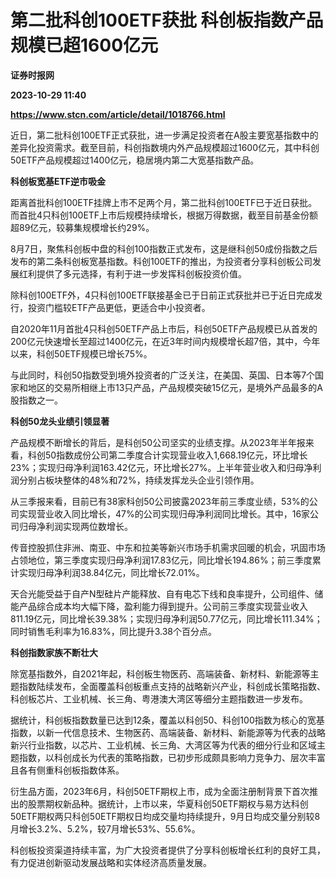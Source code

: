 # 第二批科创100ETF获批 科创板指数产品规模已超1600亿元
**证券时报网**

**2023-10-29 11:40**

**https://www.stcn.com/article/detail/1018766.html**

近日，第二批科创100ETF正式获批，进一步满足投资者在A股主要宽基指数中的差异化投资需求。截至目前，科创指数境内外产品规模超过1600亿元，其中科创50ETF产品规模超过1400亿元，稳居境内第二大宽基指数产品。

**科创板宽基ETF逆市吸金**

距离首批科创100ETF挂牌上市不足两个月，第二批科创100ETF已于近日获批。而首批4只科创100ETF上市后规模持续增长，根据万得数据，截至目前基金份额超89亿元，较募集规模增长约29%。

8月7日，聚焦科创板中盘的科创100指数正式发布，这是继科创50成份指数之后发布的第二条科创板宽基指数。科创100ETF的推出，为投资者分享科创板公司发展红利提供了多元选择，有利于进一步发挥科创板投资价值。

除科创100ETF外，4只科创100ETF联接基金已于日前正式获批并已于近日完成发行，投资门槛较ETF产品更低，更适合中小投资者。

自2020年11月首批4只科创50ETF产品上市后，科创50ETF产品规模已从首发的200亿元快速增长至超过1400亿元，在近3年时间内规模增长超7倍，其中，今年以来，科创50ETF规模已增长75%。

与此同时，科创50指数受到境外投资者的广泛关注，在美国、英国、日本等7个国家和地区的交易所相继上市13只产品，产品规模突破15亿元，是境外产品最多的A股指数之一。

**科创50龙头业绩引领显著**

产品规模不断增长的背后，是科创50公司坚实的业绩支撑。从2023年半年报来看，科创50指数成份公司第二季度合计实现营业收入1,668.19亿元，环比增长23%；实现归母净利润163.42亿元，环比增长27%。上半年营业收入和归母净利润分别占板块整体的48%和72%，持续发挥龙头企业引领作用。

从三季报来看，目前已有38家科创50公司披露2023年前三季度业绩，53%的公司实现营业收入同比增长，47%的公司实现归母净利润同比增长。其中，16家公司归母净利润实现两位数增长。

传音控股抓住非洲、南亚、中东和拉美等新兴市场手机需求回暖的机会，巩固市场占领地位，第三季度实现归母净利润17.83亿元，同比增长194.86%；前三季度累计实现归母净利润38.84亿元，同比增长72.01%。

天合光能受益于自产N型硅片产能释放、自有电芯下线和良率提升，公司组件、储能产品综合成本均大幅下降，盈利能力得到提升。公司前三季度实现营业收入811.19亿元，同比增长39.38%；实现归母净利润50.77亿元，同比增长111.34%；同时销售毛利率为16.83%，同比提升3.38个百分点。

****科创指数家族不断壮大****

除宽基指数外，自2021年起，科创板生物医药、高端装备、新材料、新能源等主题指数陆续发布，全面覆盖科创板重点支持的战略新兴产业，科创成长策略指数、科创板芯片、工业机械、长三角、粤港澳大湾区等细分主题指数进一步发布。

据统计，科创板指数数量已达到12条，覆盖以科创50、科创100指数为核心的宽基指数，以新一代信息技术、生物医药、高端装备、新材料、新能源等为代表的战略新兴行业指数，以芯片、工业机械、长三角、大湾区等为代表的细分行业和区域主题指数，以科创成长为代表的策略指数，已初步形成颇具影响力竞争力、层次丰富且各有侧重科创板指数体系。

衍生品方面，2023年6月，科创50ETF期权上市，成为全面注册制背景下首次推出的股票期权新品种。据统计，上市以来，华夏科创50ETF期权与易方达科创50ETF期权两只科创50ETF期权日均成交量均持续提升，9月日均成交量分别较8月增长3.2%、5.2%，较7月增长53%、55.6%。

科创板投资渠道持续丰富，为广大投资者提供了分享科创板增长红利的良好工具，有力促进创新驱动发展战略和实体经济高质量发展。